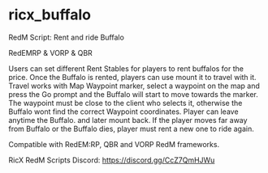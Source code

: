 # ricx_buffalo
RedM Script: Rent and ride Buffalo

RedEMRP & VORP & QBR

Users can set different Rent Stables for players to rent buffalos for the price.
Once the Buffalo is rented, players can use mount it to travel with it. 
Travel works with Map Waypoint marker, select a waypoint on the map and press the Go prompt and the Buffalo will start to move towards the marker. The waypoint must be close to the client who selects it, otherwise the Buffalo wont find the correct Waypoint coordinates.
Player can leave anytime the Buffalo. and later mount back. 
If the player moves far away from Buffalo or the Buffalo dies, player must rent a new one to ride again.

Compatible with RedEM:RP, QBR and VORP RedM frameworks.

RicX RedM Scripts Discord: https://discord.gg/CcZ7QmHJWu
